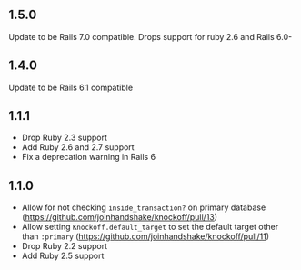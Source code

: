 ## 1.5.0

Update to be Rails 7.0 compatible. Drops support for ruby 2.6 and Rails 6.0-

## 1.4.0

Update to be Rails 6.1 compatible

## 1.1.1

- Drop Ruby 2.3 support
- Add Ruby 2.6 and 2.7 support
- Fix a deprecation warning in Rails 6

## 1.1.0

- Allow for not checking `inside_transaction?` on primary database (https://github.com/joinhandshake/knockoff/pull/13)
- Allow setting `Knockoff.default_target` to set the default target other than `:primary` (https://github.com/joinhandshake/knockoff/pull/11)
- Drop Ruby 2.2 support
- Add Ruby 2.5 support
